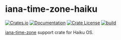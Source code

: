 # iana-time-zone-haiku

[![Crates.io](https://img.shields.io/crates/v/iana-time-zone-haiku.svg)](https://crates.io/crates/iana-time-zone-haiku)
[![Documentation](https://docs.rs/iana-time-zone/badge.svg)](https://docs.rs/iana-time-zone/)
[![Crate License](https://img.shields.io/crates/l/iana-time-zone-haiku.svg)](https://crates.io/crates/iana-time-zone-haiku)
[![build](https://github.com/strawlab/iana-time-zone/workflows/build/badge.svg?branch=main)](https://github.com/strawlab/iana-time-zone/actions?query=branch%3Amain)

[iana-time-zone](https://github.com/strawlab/iana-time-zone) support crate for Haiku OS.
